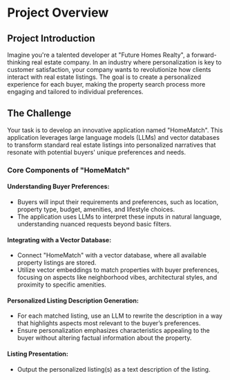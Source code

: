# Project Overview
## Project Introduction
Imagine you're a talented developer at "Future Homes Realty", a forward-thinking real estate company. In an industry where personalization is key to customer satisfaction, your company wants to revolutionize how clients interact with real estate listings. The goal is to create a personalized experience for each buyer, making the property search process more engaging and tailored to individual preferences.

## The Challenge
Your task is to develop an innovative application named "HomeMatch". This application leverages large language models (LLMs) and vector databases to transform standard real estate listings into personalized narratives that resonate with potential buyers' unique preferences and needs.

### Core Components of "HomeMatch"
#### Understanding Buyer Preferences:
* Buyers will input their requirements and preferences, such as location, property type, budget, amenities, and lifestyle choices.
* The application uses LLMs to interpret these inputs in natural language, understanding nuanced requests beyond basic filters.

#### Integrating with a Vector Database:
* Connect "HomeMatch" with a vector database, where all available property listings are stored.
* Utilize vector embeddings to match properties with buyer preferences, focusing on aspects like neighborhood vibes, architectural styles, and proximity to specific amenities.

#### Personalized Listing Description Generation:
* For each matched listing, use an LLM to rewrite the description in a way that highlights aspects most relevant to the buyer’s preferences.
* Ensure personalization emphasizes characteristics appealing to the buyer without altering factual information about the property.

#### Listing Presentation:
* Output the personalized listing(s) as a text description of the listing.
